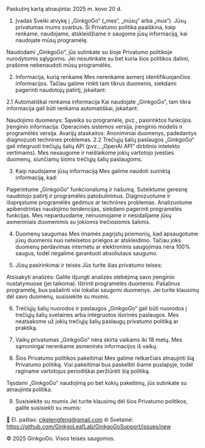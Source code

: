 Paskutinį kartą atnaujinta: 2025 m. kovo 20 d.

1. Įvadas
Sveiki atvykę į „GinkgoGo“ („mes“, „mūsų“ arba „mus“). Jūsų privatumas mums svarbus. Ši Privatumo politika paaiškina, kaip renkame, naudojame, atskleidžiame ir saugome jūsų informaciją, kai naudojate mūsų programėlę.

Naudodami „GinkgoGo“, jūs sutinkate su šioje Privatumo politikoje nurodytomis sąlygomis. Jei nesutinkate su bet kuria šios politikos dalimi, prašome nebenaudoti mūsų programėlės.

2. Informacija, kurią renkame
Mes nerenkame asmenį identifikuojančios informacijos. Tačiau galime rinkti tam tikrus duomenis, siekdami pagerinti naudotojų patirtį, įskaitant:

2.1 Automatiškai renkama informacija
Kai naudojate „GinkgoGo“, tam tikra informacija gali būti renkama automatiškai, įskaitant:

Naudojimo duomenys: Sąveika su programėle, pvz., pasirinktos funkcijos.
Įrenginio informacija: Operacinės sistemos versija, įrenginio modelis ir programėlės versija.
Avarijų ataskaitos: Anoniminiai duomenys, padedantys diagnozuoti technines problemas.
2.2 Trečiųjų šalių paslaugos
„GinkgoGo“ gali integruoti trečiųjų šalių API (pvz., „OpenAI API“ dirbtinio intelekto vertimams). Mes nesaugome ir neišlaikome jokių vartotojo įvesties duomenų, siunčiamų šioms trečiųjų šalių paslaugoms.

3. Kaip naudojame jūsų informaciją
Mes galime naudoti surinktą informaciją, kad:

Pagerintume „GinkgoGo“ funkcionalumą ir našumą.
Suteiktume geresnę naudotojo patirtį ir programėlės patobulinimus.
Diagnozuotume ir išspręstume programėlės gedimus ar technines problemas.
Analizuotume apibendrintas naudojimo tendencijas, siekdami pagerinti programėlės funkcijas.
Mes neparduodame, nenuomojame ir nesidalijame jūsų asmeniniais duomenimis su jokiomis trečiosiomis šalimis.

4. Duomenų saugumas
Mes imamės pagrįstų priemonių, kad apsaugotume jūsų duomenis nuo neteisėtos prieigos ar atskleidimo. Tačiau joks duomenų perdavimas internetu ar elektroninis saugojimas nėra 100% saugus, todėl negalime garantuoti absoliutaus saugumo.

5. Jūsų pasirinkimai ir teisės
Jūs turite šias privatumo teises:

Atsisakyti analizės: Galite išjungti analizės stebėjimą savo įrenginio nustatymuose (jei taikoma).
Ištrinti programėlės duomenis: Pašalinus programėlę, bus pašalinti visi lokaliai saugomi duomenys.
Jei turite klausimų dėl savo duomenų, susisiekite su mumis.

6. Trečiųjų šalių nuorodos ir paslaugos
„GinkgoGo“ gali būti nuorodos į trečiųjų šalių svetaines arba integruotos išorinės paslaugos. Mes neatsakome už jokių trečiųjų šalių paslaugų privatumo politiką ar praktiką.

7. Vaikų privatumas
„GinkgoGo“ nėra skirta vaikams iki 18 metų. Mes sąmoningai nerenkame asmeninės informacijos iš vaikų.

8. Šios Privatumo politikos pakeitimai
Mes galime retkarčiais atnaujinti šią Privatumo politiką. Visi pakeitimai bus paskelbti šiame puslapyje, todėl raginame vartotojus periodiškai peržiūrėti šią politiką.

Tęsdami „GinkgoGo“ naudojimą po bet kokių pakeitimų, jūs sutinkate su atnaujinta politika.

9. Susisiekite su mumis
Jei turite klausimų dėl šios Privatumo politikos, galite susisiekti su mumis:

📧 El. paštas: cikelengfeng@gmail.com
🌐 Svetainė: https://github.com/GinkgoLeafLab/GinkgoGoSupport/issues/new

© 2025 GinkgoGo. Visos teisės saugomos.